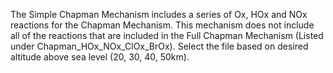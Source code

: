 The Simple Chapman Mechanism includes a series of Ox, HOx and NOx reactions for the Chapman Mechanism. This mechanism does not include all of the reactions that are included in the Full Chapman Mechanism (Listed under Chapman_HOx_NOx_ClOx_BrOx). Select the file based on desired altitude above sea level (20, 30, 40, 50km).

